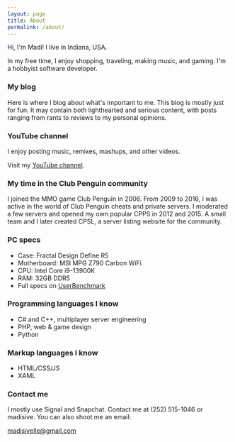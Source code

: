 ```yaml
---
layout: page
title: About
permalink: /about/
---
```


Hi, I'm Madi! I live in Indiana, USA.

In my free time, I enjoy shopping, traveling, making music, and gaming. I'm a hobbyist software developer.

### My blog
Here is where I blog about what's important to me. This blog is mostly just for fun. It may contain both lighthearted and serious content, with posts ranging from rants to reviews to my personal opinions.

### YouTube channel
I enjoy posting music, remixes, mashups, and other videos.

Visit my [YouTube channel](https://www.youtube.com/@madi2176).

### My time in the Club Penguin community
I joined the MMO game Club Penguin in 2006. From 2009 to 2016, I was active in the world of Club Penguin cheats and private servers. I moderated a few servers and opened my own popular CPPS in 2012 and 2015. A small team and I later created CPSL, a server listing website for the community.

### PC specs
- Case: Fractal Design Define R5
- Motherboard: MSI MPG Z790 Carbon WiFi
- CPU: Intel Core i9-13900K
- RAM: 32GB DDR5
- Full specs on [UserBenchmark](https://www.userbenchmark.com/UserRun/58729356)

### Programming languages I know
- C# and C++, multiplayer server engineering
- PHP, web & game design
- Python

### Markup languages I know
- HTML/CSS/JS
- XAML

### Contact me
I mostly use Signal and Snapchat. Contact me at (252) 515-1046 or madisive. You can also shoot me an email:

[madisivelle@gmail.com](mailto:madisivelle@gmail.com)
